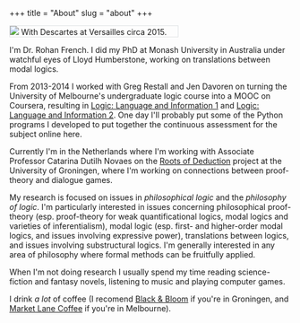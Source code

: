 +++
title = "About"
slug = "about"
+++

<div class=image-left style="width:300px; border:1px solid #e0e3e5;">
<img src="/images/rohan-descartes.jpg">
<span class="caption">With Descartes at Versailles circa 2015.</span>
</div>

I'm <span class="illuminate">Dr. Rohan French</span>. 
I did my PhD at Monash University in Australia under watchful eyes
of Lloyd Humberstone, working on translations between modal logics. 

From 2013-2014 I worked with Greg Restall and Jen Davoren on turning the University of
Melbourne's undergraduate logic course into a MOOC on Coursera, resulting in 
<a href="https://www.coursera.org/course/logic1">Logic: Language and Information 1</a> and 
<a href="https://www.coursera.org/course/logic2">Logic: Language and Information 2</a>.
One day I'll probably put some of the Python programs I developed to put together
the continuous assessment for the subject online here. 

Currently I'm in the Netherlands where I'm working with Associate Professor Catarina Dutilh Novaes
on the <a href="https://sites.google.com/site/therootsofdeduction/">Roots of Deduction</a> project at the University of Groningen, where I'm working on connections between proof-theory and dialogue games. 


My research is focused on issues in _philosophical logic_ and the _philosophy of logic_. I'm 
particularly interested in issues concerning philosophical proof-theory (esp. proof-theory
for weak quantificational logics, modal logics and varieties of inferentialism), modal logic 
(esp. first- and higher-order modal logics, and issues involving expressive power), 
translations between logics, and issues involving substructural logics. I'm generally interested in
any area of philosophy where formal methods can be fruitfully applied.

When I'm not doing research I usually spend my time reading science-fiction and fantasy
novels, listening to music and playing computer games. 

I drink _a lot_ of coffee (I recomend <a href="http://blackandbloom.nl/">Black &amp; Bloom</a> if you're in Groningen, and <a href="http://marketlane.com.au/">Market Lane Coffee</a> if you're in Melbourne).
